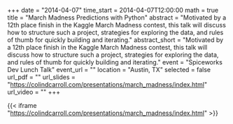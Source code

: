 +++
date = "2014-04-07"
time_start = 2014-04-07T12:00:00
math = true
title = "March Madness Predictions with Python"
abstract = "Motivated by a 12th place finish in the Kaggle March Madness contest, this talk will discuss how to structure such a project, strategies for exploring the data, and rules of thumb for quickly building and iterating."
abstract_short = "Motivated by a 12th place finish in the Kaggle March Madness contest, this talk will discuss how to structure such a project, strategies for exploring the data, and rules of thumb for quickly building and iterating."
event = "Spiceworks Dev Lunch Talk"
event_url = ""
location = "Austin, TX"
selected = false
url_pdf = ""
url_slides = "https://colindcarroll.com/presentations/march_madness/index.html"
url_video = ""
+++

{{< iframe "https://colindcarroll.com/presentations/march_madness/index.html" >}}
